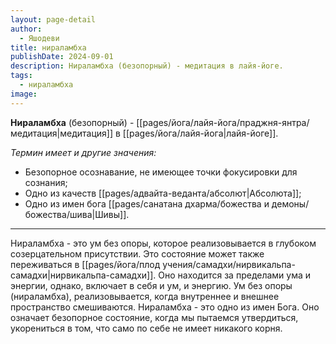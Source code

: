 ```yaml
---
layout: page-detail
author:
  - Яшодеви
title: нираламбха
publishDate: 2024-09-01
description: Нираламбха (безопорный) - медитация в лайя-йоге.
tags:
  - нираламбха
image:
---
```

**Нираламбха** (безопорный) - [[pages/йога/лайя-йога/праджня-янтра/медитация|медитация]] в [[pages/йога/лайя-йога|лайя-йоге]].

*Термин имеет и другие значения:*

- Безопорное осознавание, не имеющее точки фокусировки для сознания;
- Одно из качеств [[pages/адвайта-веданта/абсолют|Абсолюта]];
- Одно из имен бога [[pages/санатана дхарма/божества и демоны/божества/шива|Шивы]].

---
Нираламбха - это ум без опоры, которое реализовывается в глубоком созерцательном присутствии. Это состояние может также переживаться в [[pages/йога/плод учения/самадхи/нирвикальпа-самадхи|нирвикальпа-самадхи]]. Оно находится за пределами ума и энергии, однако, включает в себя и ум, и энергию. Ум без опоры (нираламбха), реализовывается, когда внутреннее и внешнее пространство смешиваются. Нираламбха - это одно из имен Бога. Оно означает безопорное состояние, когда мы пытаемся утвердиться, укорениться в том, что само по себе не имеет никакого корня.

